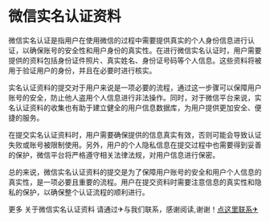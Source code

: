# 微信实名认证资料

微信实名认证是指用户在使用微信的过程中需要提供真实的个人身份信息进行认证，以确保账号的安全性和用户身份的真实性。在进行微信实名认证时，用户需要提供的资料包括身份证件照片、真实姓名、身份证号码等个人信息。这些资料将被用于验证用户的身份，并且在必要时进行核实。

实名认证资料的提交对于用户来说是一项必要的流程，通过这一步骤可以保障用户账号的安全，防止他人盗用个人信息进行非法操作。同时，对于微信平台来说，实名认证资料的收集也有助于建立健全的用户信息数据库，为用户提供更加安全、便捷的服务。

在提交实名认证资料时，用户需要确保提供的信息真实有效，否则可能会导致认证失败或账号被限制使用。另外，用户的个人隐私信息在提交过程中也需要得到妥善的保护，微信平台将严格遵守相关法律法规，对用户信息进行保密。

总的来说，微信实名认证资料的提交是为了保障用户账号的安全和用户个人信息的真实性，是一项必要且重要的流程。用户在提交资料时需要注意信息的真实性和隐私的保护，以确保整个认证流程的顺利进行。

更多 关于微信实名认证资料 请通过✈与我们联系，感谢阅读,谢谢！[点这里联系✈](https://sms.k02.cc)